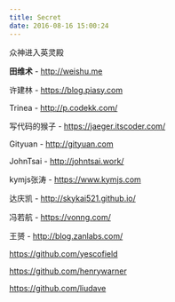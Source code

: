 ```yaml
---
title: Secret
date: 2016-08-16 15:00:24
---
```


众神进入英灵殿



**田维术** - http://weishu.me

许建林 - https://blog.piasy.com

Trinea - http://p.codekk.com/

写代码的猴子 - https://jaeger.itscoder.com/

Gityuan - http://gityuan.com

JohnTsai - http://johntsai.work/

kymjs张涛 - https://www.kymjs.com

达庆凯 - http://skykai521.github.io/

冯若航 - https://vonng.com/

王赟 - http://blog.zanlabs.com/





https://github.com/yescofield

https://github.com/henrywarner

https://github.com/liudave

